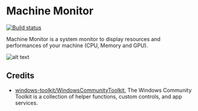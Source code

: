 # Machine Monitor
[![Build status](https://monbsoft.visualstudio.com/MachineMonitor/_apis/build/status/MachineMonitor-CI)](https://monbsoft.visualstudio.com/MachineMonitor/_build/latest?definitionId=5)

Machine Monitor is a system monitor to display resources and performances of your machine (CPU, Memory and GPU). 

![alt text](doc/capture.jpg "Machine Monitor")

## Credits
* [windows-toolkit/WindowsCommunityToolkit](https://github.com/windows-toolkit/WindowsCommunityToolkit), The Windows Community Toolkit is a collection of helper functions, custom controls, and app services. 


